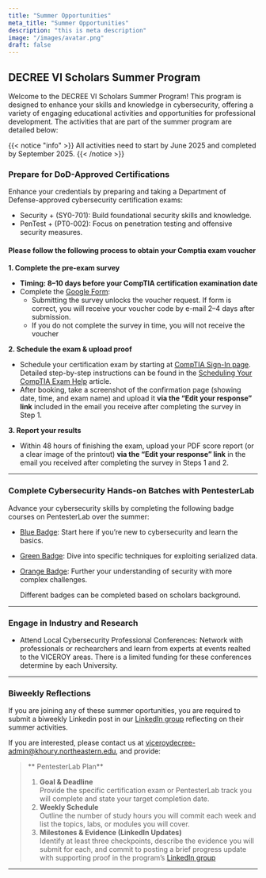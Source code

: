```yaml
---
title: "Summer Opportunities"
meta_title: "Summer Opportunities"
description: "this is meta description"
image: "/images/avatar.png"
draft: false
---
```


## DECREE VI Scholars Summer Program
Welcome to the DECREE VI Scholars Summer Program! This program is designed to enhance your skills and knowledge in cybersecurity, offering a variety of engaging educational activities and opportunities for professional development. The activities that are part of the summer program are detailed below:

{{< notice "info" >}}
All activities need to start by June 2025 and completed by September 2025.
{{< /notice >}}


### Prepare for DoD-Approved Certifications
Enhance your credentials by preparing and taking a Department of Defense-approved cybersecurity certification exams:
- Security + (SY0-701): Build foundational security skills and knowledge.
- PenTest + (PT0-002): Focus on penetration testing and offensive security measures.

#### Please follow the following process to obtain your Comptia exam voucher
  
  **1. Complete the pre-exam survey**
  - **Timing: 8–10 days before your CompTIA certification examination date** 
  - Complete the [Google Form](https://forms.gle/NXtJGHdNcNUPdofGA):
      - Submitting the survey unlocks the voucher request. If form is correct, you will receive your voucher code by e-mail 2–4 days after submission.
      - If you do not complete the survey in time, you will not receive the voucher
  
  **2. Schedule the exam & upload proof**
  - Schedule your certification exam by starting at [CompTIA Sign-In page](https://help.comptia.org/hc/en-us). Detailed step-by-step instructions can be found in the [Scheduling Your CompTIA Exam Help](https://help.comptia.org/hc/en-us/articles/14001749726996-How-Do-I-Schedule-My-Exam) article.
  - After booking, take a screenshot of the confirmation page (showing date, time, and exam name) and upload it **via the “Edit your response” link** included in the email you receive after completing  the survey in Step 1.
  
  **3. Report your results**
  - Within 48 hours of finishing the exam, upload your PDF score report (or a clear image of the printout) **via the “Edit your response” link** in the email you received after completing the survey in Steps  1  and 2.

---

### Complete Cybersecurity Hands-on Batches with PentesterLab
Advance your cybersecurity skills by completing the following badge courses on PentesterLab over the summer:
- [Blue Badge](https://pentesterlab.com/badges/bluebadge): Start here if you’re new to cybersecurity and learn the basics.
- [Green Badge](https://pentesterlab.com/badges/greenbadge): Dive into specific techniques for exploiting serialized data.
- [Orange Badge](https://pentesterlab.com/badges/orangebadge): Further your understanding of security with more complex challenges.

  Different badges can be completed based on scholars background.
---


### Engage in Industry and Research
- Attend Local Cybersecurity Professional Conferences: Network with professionals or rechearchers and learn from experts at events realted to the VICEROY areas. There is a limited funding for these conferences determine by each University.
---

### Biweekly Reflections
If you are joining any of these summer oportunities, you are required to submit a biweekly Linkedin post in our [LinkedIn group](https://www.linkedin.com/groups/14431610) reflecting on their summer activities.

If you are interested, please contact us at [viceroydecree-admin@khoury.northeastern.edu](mailto:viceroydecree-admin@khoury.northeastern.edu), and provide:    
  > ** PentesterLab Plan**
  > 1. **Goal & Deadline**  
  >   Provide the specific certification exam or PentesterLab track you will complete and state your target completion date.
  > 2. **Weekly Schedule**  
  >   Outline the number of study hours you will commit each week and list the topics, labs, or modules you will cover.
  > 3. **Milestones & Evidence (LinkedIn Updates)**  
  >   Identify at least three checkpoints, describe the evidence you will submit for each, and commit to posting a brief progress update with supporting proof in the program’s [LinkedIn group](https://www.linkedin.com/groups/14431610)

---
